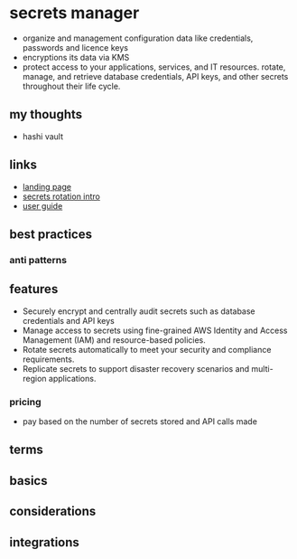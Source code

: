 # secrets manager

- organize and management configuration data like credentials, passwords and licence keys
- encryptions its data via KMS
- protect access to your applications, services, and IT resources. rotate, manage, and retrieve database credentials, API keys, and other secrets throughout their life cycle.

## my thoughts

- hashi vault

## links

- [landing page](https://aws.amazon.com/secrets-manager/?did=ap_card&trk=ap_card)
- [secrets rotation intro](https://docs.aws.amazon.com/secretsmanager/latest/userguide/rotate-secrets_how.html)
- [user guide](https://docs.aws.amazon.com/secretsmanager/latest/userguide/intro.html)

## best practices

### anti patterns

## features

- Securely encrypt and centrally audit secrets such as database credentials and API keys
- Manage access to secrets using fine-grained AWS Identity and Access Management (IAM) and resource-based policies.
- Rotate secrets automatically to meet your security and compliance requirements.
- Replicate secrets to support disaster recovery scenarios and multi-region applications.

### pricing

- pay based on the number of secrets stored and API calls made

## terms

## basics

## considerations

## integrations

